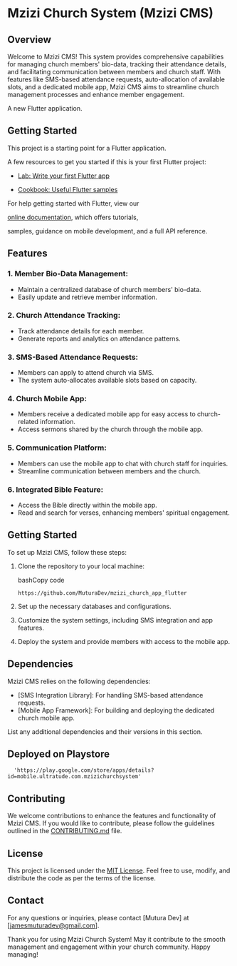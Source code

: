 Mzizi Church System (Mzizi CMS)
===============================

Overview
--------

Welcome to Mzizi CMS! This system provides comprehensive capabilities for managing church members' bio-data, tracking their attendance details, and facilitating communication between members and church staff. With features like SMS-based attendance requests, auto-allocation of available slots, and a dedicated mobile app, Mzizi CMS aims to streamline church management processes and enhance member engagement.

A new Flutter application.

## Getting Started

This project is a starting point for a Flutter application.

A few resources to get you started if this is your first Flutter project:

- [Lab: Write your first Flutter app](https://flutter.dev/docs/get-started/codelab)

- [Cookbook: Useful Flutter samples](https://flutter.dev/docs/cookbook)

For help getting started with Flutter, view our

[online documentation](https://flutter.dev/docs), which offers tutorials,

samples, guidance on mobile development, and a full API reference.

Features
--------

### 1\. Member Bio-Data Management:

-   Maintain a centralized database of church members' bio-data.
-   Easily update and retrieve member information.

### 2\. Church Attendance Tracking:

-   Track attendance details for each member.
-   Generate reports and analytics on attendance patterns.

### 3\. SMS-Based Attendance Requests:

-   Members can apply to attend church via SMS.
-   The system auto-allocates available slots based on capacity.

### 4\. Church Mobile App:

-   Members receive a dedicated mobile app for easy access to church-related information.
-   Access sermons shared by the church through the mobile app.

### 5\. Communication Platform:

-   Members can use the mobile app to chat with church staff for inquiries.
-   Streamline communication between members and the church.

### 6\. Integrated Bible Feature:
-   Access the Bible directly within the mobile app.
-   Read and search for verses, enhancing members' spiritual engagement.

Getting Started
---------------

To set up Mzizi CMS, follow these steps:

1.  Clone the repository to your local machine:

    bashCopy code

    `https://github.com/MuturaDev/mzizi_church_app_flutter`

2.  Set up the necessary databases and configurations.

3.  Customize the system settings, including SMS integration and app features.

4.  Deploy the system and provide members with access to the mobile app.

Dependencies
------------

Mzizi CMS relies on the following dependencies:

-   [SMS Integration Library]: For handling SMS-based attendance requests.
-   [Mobile App Framework]: For building and deploying the dedicated church mobile app.

List any additional dependencies and their versions in this section.

Deployed on Playstore
------------

      'https://play.google.com/store/apps/details?id=mobile.ultratude.com.mzizichurchsystem'

Contributing
------------

We welcome contributions to enhance the features and functionality of Mzizi CMS. If you would like to contribute, please follow the guidelines outlined in the [CONTRIBUTING.md](https://chat.openai.com/c/CONTRIBUTING.md) file.

License
-------

This project is licensed under the [MIT License](https://chat.openai.com/c/LICENSE.md). Feel free to use, modify, and distribute the code as per the terms of the license.

Contact
-------

For any questions or inquiries, please contact [Mutura Dev] at [jamesmuturadev@gmail.com].

Thank you for using Mzizi Church System! May it contribute to the smooth management and engagement within your church community. Happy managing!
